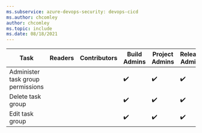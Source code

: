 ```yaml
---
ms.subservice: azure-devops-security: devops-cicd
ms.author: chcomley
author: chcomley
ms.topic: include
ms.date: 08/18/2021
---
```


<!--- Updated to support Azure DevOps Services + Azure DevOps Server 2019 Pipelines only 

Administer task group permissions
Delete task group
Edit task group


-->

|Task|Readers|Contributors|Build Admins|Project Admins|Release Admins|
|----|-------|------------|------------|--------------|--------------|
|Administer task group permissions| | |✔️|✔️|✔️|  
|Delete task group| | |✔️|✔️|✔️|  
|Edit task group|  | |✔️|✔️|✔️|  
